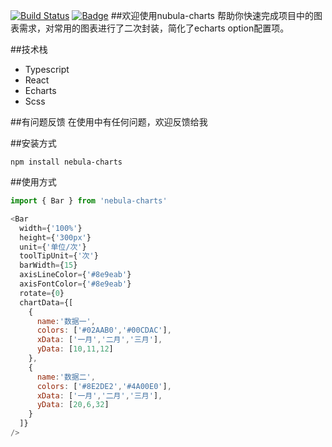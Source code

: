 
[![Build Status](https://travis-ci.com/joeweegun/nebular-charts.svg?branch=main)](https://travis-ci.com/joeweegun/nebular-charts)
[![Badge](https://img.shields.io/badge/link-996.icu-%23FF4D5B.svg?style=flat-square)](https://996.icu/#/zh_CN)
##欢迎使用nubula-charts
帮助你快速完成项目中的图表需求，对常用的图表进行了二次封装，简化了echarts option配置项。

##技术栈

* Typescript
* React
* Echarts
* Scss


##有问题反馈
在使用中有任何问题，欢迎反馈给我

##安装方式
```
npm install nebula-charts

```

##使用方式

```javascript
import { Bar } from 'nebula-charts'

<Bar 
  width={'100%'}
  height={'300px'}
  unit={'单位/次'}
  toolTipUnit={'次'}
  barWidth={15}
  axisLineColor={'#8e9eab'}
  axisFontColor={'#8e9eab'}
  rotate={0}
  chartData={[
    {
      name:'数据一',
      colors: ['#02AAB0','#00CDAC'],
      xData: ['一月','二月','三月'],
      yData: [10,11,12]
    },
    {
      name:'数据二',
      colors: ['#8E2DE2','#4A00E0'],
      xData: ['一月','二月','三月'],
      yData: [20,6,32]
    }
  ]}
/>

```
